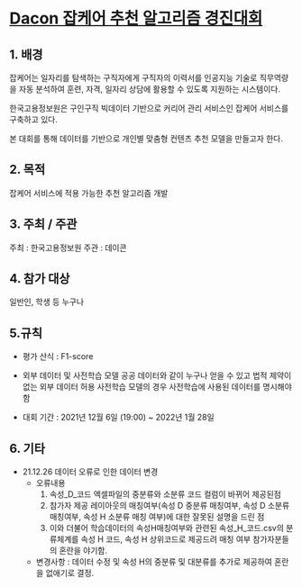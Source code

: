 # [Dacon 잡케어 추천 알고리즘 경진대회](https://dacon.io/competitions/official/235863/overview/description)

## 1. 배경
잡케어는 일자리를 탐색하는 구직자에게 구직자의 이력서를 인공지능 기술로 직무역량을 자동 분석하여 훈련, 자격, 일자리 상담에 활용할 수 있도록 지원하는 시스템이다.

한국고용정보원은 구인구직 빅데이터 기반으로 커리어 관리 서비스인 잡케어 서비스를 구축하고 있다. 

본 대회를 통해 데이터를 기반으로 개인별 맞춤형 컨텐츠 추천 모델을 만들고자 한다.



## 2. 목적
잡케어 서비스에 적용 가능한 추천 알고리즘 개발



## 3. 주최 / 주관
주최 : 한국고용정보원
주관 : 데이콘


## 4. 참가 대상
일반인, 학생 등 누구나

## 5.규칙
* 평가 산식 : F1-score

* 외부 데이터 및 사전학습 모델
공공 데이터와 같이 누구나 얻을 수 있고 법적 제약이 없는 외부 데이터 허용
사전학습 모델의 경우 사전학습에 사용된 데이터를 명시해야 함

* 대회 기간 : 2021년 12월 6일 (19:00) ~ 2022년 1월 28일 

## 6. 기타
* 21.12.26 데이터 오류로 인한 데이터 변경
  * 오류내용
    1. 속성_D_코드 엑셀파일의 중분류와 소분류 코드 컬럼이 바뀌어 제공된점
    2. 참가자 제공 레이아웃의 매칭여부(속성 D 중분류 매칭여부, 속성 D 소분류 매칭여부, 속성 H 소분류 매칭 여부)에 대한 잘못된 설명을 드린 점
    3. 이와 더불어 학습데이터의 속성H매칭여부와 관련된 속성_H_코드.csv의 분류체계를 속성 H 코드, 속성 H 상위코드로 제공드려 매칭 여부 참가자분들의 혼란을 야기함. 
  * 변경사항 : 데이터 수정 및 속성 H의 중분류 및 대분류를 추가로 제공하여 혼란을 없애기로 결정.
